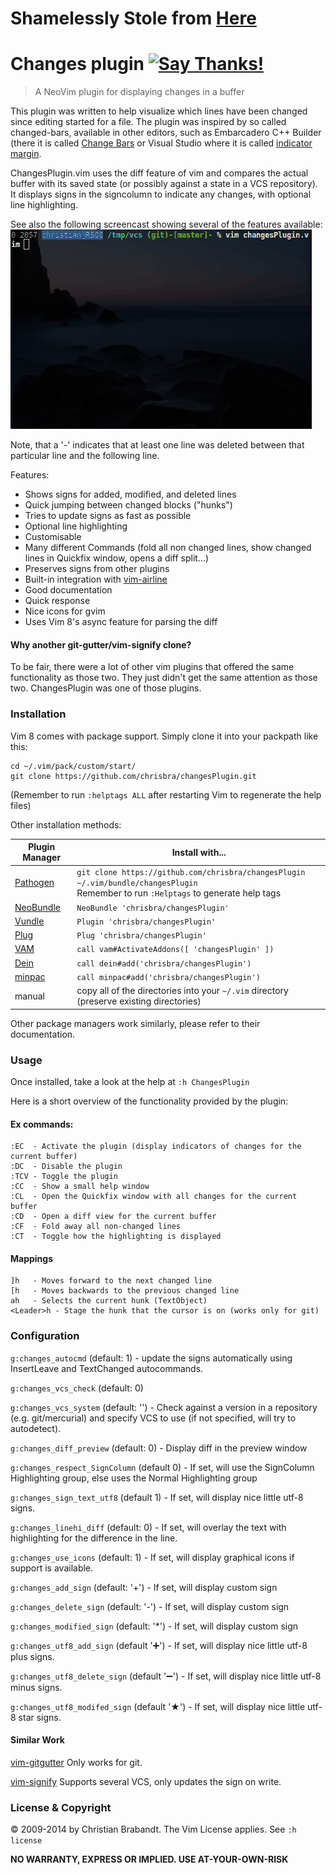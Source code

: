 # Shamelessly Stole from [Here](https://github.com/chrisbra/changesPlugin)

# Changes plugin [![Say Thanks!](https://img.shields.io/badge/Say%20Thanks-!-1EAEDB.svg)](https://saythanks.io/to/cb%40256bit.org)
> A NeoVim plugin for displaying changes in a buffer

This plugin was written to help visualize which lines have been changed since
editing started for a file. The plugin was inspired by so called changed-bars,
available in other editors, such as Embarcadero C++ Builder (there it is
called [Change Bars](http://edn.embarcadero.com/article/33453#6PersonalDeveloperProductivity)
or Visual Studio where it is called [indicator margin](http://blog.eveningcreek.com/?p=151).

ChangesPlugin.vim uses the diff feature of vim and compares the actual
buffer with its saved state (or possibly against a state in a VCS repository).
It displays signs in the signcolumn to indicate any changes, with optional line highlighting.

See also the following screencast showing several of the features available:
![screencast of the plugin](screencast.gif "Screencast")

Note, that a '-' indicates that at least one line was deleted between that
particular line and the following line.

Features:
* Shows signs for added, modified, and deleted lines
* Quick jumping between changed blocks ("hunks")
* Tries to update signs as fast as possible
* Optional line highlighting
* Customisable
* Many different Commands (fold all non changed lines, show changed lines in Quickfix window, opens a diff split...)
* Preserves signs from other plugins
* Built-in integration with [vim-airline](https://github.com/vim-airline/vim-airline/)
* Good documentation
* Quick response
* Nice icons for gvim
* Uses Vim 8's async feature for parsing the diff

#### Why another git-gutter/vim-signify clone?
To be fair, there were a lot of other vim plugins that offered the same functionality as those two. They just didn't get the same attention as those two. ChangesPlugin was one of those plugins.

### Installation
Vim 8 comes with package support. Simply clone it into your packpath like this:
```
cd ~/.vim/pack/custom/start/
git clone https://github.com/chrisbra/changesPlugin.git
```
(Remember to run `:helptags ALL` after restarting Vim to regenerate the help files)

Other installation methods:

| Plugin Manager | Install with... |
| ------------- | ------------- |
| [Pathogen][1] | `git clone https://github.com/chrisbra/changesPlugin ~/.vim/bundle/changesPlugin`<br/>Remember to run `:Helptags` to generate help tags |
| [NeoBundle][2] | `NeoBundle 'chrisbra/changesPlugin'` |
| [Vundle][3] | `Plugin 'chrisbra/changesPlugin'` |
| [Plug][4] | `Plug 'chrisbra/changesPlugin'` |
| [VAM][5] | `call vam#ActivateAddons([ 'changesPlugin' ])` |
| [Dein][6] | `call dein#add('chrisbra/changesPlugin')` |
| [minpac][7] | `call minpac#add('chrisbra/changesPlugin')` |
| manual | copy all of the directories into your `~/.vim` directory (preserve existing directories)|

Other package managers work similarly, please refer to their documentation.

### Usage
Once installed, take a look at the help at `:h ChangesPlugin`

Here is a short overview of the functionality provided by the plugin:
#### Ex commands:
    :EC  - Activate the plugin (display indicators of changes for the current buffer)
    :DC  - Disable the plugin
    :TCV - Toggle the plugin
    :CC  - Show a small help window
    :CL  - Open the Quickfix window with all changes for the current buffer
    :CD  - Open a diff view for the current buffer
    :CF  - Fold away all non-changed lines
    :CT  - Toggle how the highlighting is displayed
#### Mappings
    ]h   - Moves forward to the next changed line
    [h   - Moves backwards to the previous changed line
    ah   - Selects the current hunk (TextObject)
    <Leader>h - Stage the hunk that the cursor is on (works only for git)

### Configuration

`g:changes_autocmd` (default: 1) - update the signs automatically using InsertLeave and TextChanged autocommands.

`g:changes_vcs_check` (default: 0)

`g:changes_vcs_system` (default: '') - Check against a version in a repository (e.g. git/mercurial) and specify VCS to use (if not specified, will try to autodetect).

`g:changes_diff_preview` (default: 0) - Display diff in the preview window

`g:changes_respect_SignColumn` (default 0) - If set, will use the SignColumn Highlighting group, else uses the Normal Highlighting group

`g:changes_sign_text_utf8` (default 1) - If set, will display nice little utf-8 signs.

`g:changes_linehi_diff` (default: 0) - If set, will overlay the text with highlighting for the difference in the line.

`g:changes_use_icons` (default: 1) - If set, will display graphical icons if support is available.

`g:changes_add_sign` (default: '+') - If set, will display custom sign

`g:changes_delete_sign` (default: '-') - If set, will display custom sign

`g:changes_modified_sign` (default: '*') - If set, will display custom sign

`g:changes_utf8_add_sign` (default '➕') - If set, will display nice little utf-8 plus signs.

`g:changes_utf8_delete_sign` (default '➖') - If set, will display nice little utf-8 minus signs.

`g:changes_utf8_modifed_sign` (default '★') - If set, will display nice little utf-8 star signs.

#### Similar Work
[vim-gitgutter](https://github.com/airblade/vim-gitgutter)
Only works for git.

[vim-signify](https://github.com/mhinz/vim-signify/)
Supports several VCS, only updates the sign on write.

### License & Copyright

© 2009-2014 by Christian Brabandt. The Vim License applies. See `:h license`

__NO WARRANTY, EXPRESS OR IMPLIED.  USE AT-YOUR-OWN-RISK__

[1]: https://github.com/tpope/vim-pathogen
[2]: https://github.com/Shougo/neobundle.vim
[3]: https://github.com/VundleVim/Vundle.vim
[4]: https://github.com/junegunn/vim-plug
[5]: https://github.com/MarcWeber/vim-addon-manager
[6]: https://github.com/Shougo/dein.vim
[7]: https://github.com/k-takata/minpac/
